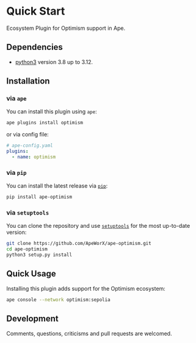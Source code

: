 # Quick Start

Ecosystem Plugin for Optimism support in Ape.

## Dependencies

- [python3](https://www.python.org/downloads) version 3.8 up to 3.12.

## Installation

### via `ape`

You can install this plugin using `ape`:

```bash
ape plugins install optimism
```

or via config file:

```yaml
# ape-config.yaml
plugins:
  - name: optimism
```

### via `pip`

You can install the latest release via [`pip`](https://pypi.org/project/pip/):

```bash
pip install ape-optimism
```

### via `setuptools`

You can clone the repository and use [`setuptools`](https://github.com/pypa/setuptools) for the most up-to-date version:

```bash
git clone https://github.com/ApeWorX/ape-optimism.git
cd ape-optimism
python3 setup.py install
```

## Quick Usage

Installing this plugin adds support for the Optimism ecosystem:

```bash
ape console --network optimism:sepolia
```

## Development

Comments, questions, criticisms and pull requests are welcomed.
